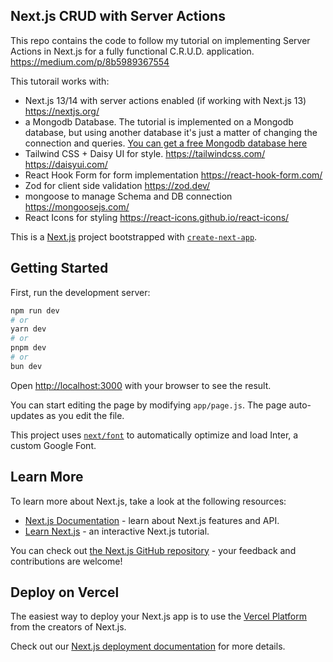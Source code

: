 ## Next.js CRUD with Server Actions

This repo contains the code to follow my tutorial on implementing Server Actions in Next.js for a fully functional C.R.U.D. application. https://medium.com/p/8b5989367554

This tutorail works with:
- Next.js 13/14 with server actions enabled (if working with Next.js 13) https://nextjs.org/
- a Mongodb Database. The tutorial is implemented on a Mongodb database, but using another database it's just a matter of changing the connection and queries. [You can get a free Mongodb database here](https://www.mongodb.com/products/platform/cloud)
- Tailwind CSS + Daisy UI for style. https://tailwindcss.com/ https://daisyui.com/
- React Hook Form for form implementation https://react-hook-form.com/
- Zod for client side validation https://zod.dev/
- mongoose to manage Schema and DB connection https://mongoosejs.com/
- React Icons for styling https://react-icons.github.io/react-icons/


This is a [Next.js](https://nextjs.org/) project bootstrapped with [`create-next-app`](https://github.com/vercel/next.js/tree/canary/packages/create-next-app).

## Getting Started

First, run the development server:

```bash
npm run dev
# or
yarn dev
# or
pnpm dev
# or
bun dev
```

Open [http://localhost:3000](http://localhost:3000) with your browser to see the result.

You can start editing the page by modifying `app/page.js`. The page auto-updates as you edit the file.

This project uses [`next/font`](https://nextjs.org/docs/basic-features/font-optimization) to automatically optimize and load Inter, a custom Google Font.

## Learn More

To learn more about Next.js, take a look at the following resources:

- [Next.js Documentation](https://nextjs.org/docs) - learn about Next.js features and API.
- [Learn Next.js](https://nextjs.org/learn) - an interactive Next.js tutorial.

You can check out [the Next.js GitHub repository](https://github.com/vercel/next.js/) - your feedback and contributions are welcome!

## Deploy on Vercel

The easiest way to deploy your Next.js app is to use the [Vercel Platform](https://vercel.com/new?utm_medium=default-template&filter=next.js&utm_source=create-next-app&utm_campaign=create-next-app-readme) from the creators of Next.js.

Check out our [Next.js deployment documentation](https://nextjs.org/docs/deployment) for more details.
